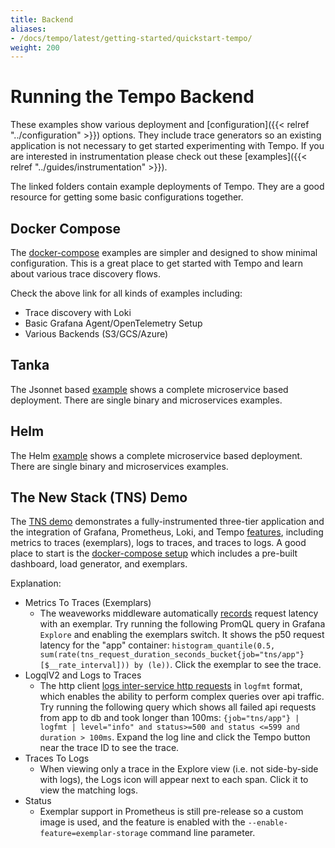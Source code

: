 ```yaml
---
title: Backend
aliases:
- /docs/tempo/latest/getting-started/quickstart-tempo/
weight: 200
---
```


# Running the Tempo Backend

These examples show various deployment and [configuration]({{< relref "../configuration" >}}) options. They include trace
generators so an existing application is not necessary to get started experimenting with Tempo. If you are interested in
instrumentation please check out these [examples]({{< relref "../guides/instrumentation" >}}).

The linked folders contain example deployments of Tempo.  They are a good resource for getting some basic configurations together.

## Docker Compose

The [docker-compose](https://github.com/grafana/tempo/tree/main/example/docker-compose) examples are simpler and designed to show minimal configuration.  This is a great place
to get started with Tempo and learn about various trace discovery flows.

Check the above link for all kinds of examples including:
- Trace discovery with Loki
- Basic Grafana Agent/OpenTelemetry Setup
- Various Backends (S3/GCS/Azure)

## Tanka

The Jsonnet based [example](https://github.com/grafana/tempo/tree/main/example/tk) shows a complete microservice based deployment. 
There are single binary and microservices examples.

## Helm

The Helm [example](https://github.com/grafana/tempo/tree/main/example/helm) shows a complete microservice based deployment. 
There are single binary and microservices examples.

## The New Stack (TNS) Demo

The [TNS demo](https://github.com/grafana/tns) demonstrates a fully-instrumented three-tier application and the integration of Grafana, Prometheus, Loki, and Tempo [features](https://github.com/grafana/tns#demoable-things), including metrics to traces (exemplars), logs to traces, and traces to logs.  A good place to start is the [docker-compose setup](https://github.com/grafana/tns/tree/main/production/docker-compose) which includes a pre-built dashboard, load generator, and exemplars.

Explanation:
- Metrics To Traces (Exemplars)
  - The weaveworks middleware automatically [records](https://github.com/weaveworks/common/blob/bd288de53d57de300fa286688ce2fc935687213f/middleware/instrument.go#L79) request latency with an exemplar.  Try running the following PromQL query in Grafana `Explore` and enabling the exemplars switch. It shows the p50 request latency for the "app" container:  `histogram_quantile(0.5, sum(rate(tns_request_duration_seconds_bucket{job="tns/app"}[$__rate_interval])) by (le))`.  Click the exemplar to see the trace.
- LogqlV2 and Logs to Traces
  - The http client [logs inter-service http requests](https://github.com/grafana/tns/blob/main/client/http.go#L70) in `logfmt` format, which enables the ability to perform complex queries over api traffic. Try running the following query which shows all failed api requests from app to db and took longer than 100ms: `{job="tns/app"} | logfmt | level="info" and status>=500 and status <=599 and duration > 100ms`.  Expand the log line and click the Tempo button near the trace ID to see the trace.
- Traces To Logs
  - When viewing only a trace in the Explore view (i.e. not side-by-side with logs), the Logs icon will appear next to each span.  Click it to view the matching logs.
- Status
  - Exemplar support in Prometheus is still pre-release so a custom image is used, and the feature is enabled with the `--enable-feature=exemplar-storage` command line parameter.
